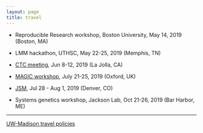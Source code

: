 ```yaml
---
layout: page
title: travel
---
```


<!--
  <a href="http://statgen.ncsu.edu/brcwebsite/summer_institute_ral.php">Summer Institute in Statistical Genetics</a> at NC State in Raleigh, NC (June 8-10, 2005)

  <a href="http://www.complextrait.org/meetings/main.php#ctc2005">4th Annual Meeting of the Complex Trait Consortium</a> in Groningen, the Netherlands (June 27-30, 2005)

  <a href="http://math.bnu.edu.cn/statprob/CSPS-IMS2005/index.html">CSPS/IMS meeting</a> in Beijing, China (July 9-12, 2005)

  <a href="http://www.amstat.org/meetings/jsm/2005/index.cfm">Joint Statistical Meetings</a> in Minneapolis, Minnesota (Aug 7-11, 2005)

  <a href="http://www.jax.org/courses/events/coursedetails.do?id=133">Short course on Complex Trait Analysis</a> at the Jackson Lab in Bar Harbor, Maine (Oct 5-11, 2005)

   <a href="http://bioinf.wehi.edu.au/folders/melanie/genemappers/">5th Australiasian human gene mapping conference</a>, <a href="http://www.mtbuller.com.au">Mt. Buller</a>, Australia (Nov 23-25, 2005)

  <a href="http://www.enar.org/meetings.htm">International
  Biometric Society/ENAR meeting</a>, Tampa, Florida (Mar 26-29, 2006)

  <a href="http://www.complextrait.org/meetings/ctc06.php">Complex Trait Consortium meeting</a> in Chapel Hill,
      North Carolina (May 6-10, 2006)

  <a href="http://www.biostat.washington.edu/sisg06/">Summer Institute in Statistical Genetics</a>, Seattle, Washington (June 26-28, 2006)</li>

  Visiting The Jackson Lab, Bar Harbor, Maine (July 10-12, 2006)</li>

  <a href="http://www.jax.org/courses/events/coursedetails.do?id=341&detail=scope">Complex Trait Analysis</a> short course, <a href="http://www.jax.org">The Jackson Laboratory</a>, Bar Harbor, Maine (Sept 16-22, 2006)</li>

  University of Michigan, Ann Arbor (Oct 19-20, 2006)</li>

  Neuropromise training course in Genetic analysis and
      Bioinformatics, Lund, Sweden (Jan 8-12, 2007)</li>

  Systems Medicine Workshop, NHLBI, Bethesda, MD (Jan 30 - Feb 1,
      2007)</li>

  GCAT Study Section (Feb 5-6, 2007)</li>

  Seminar at Statistics, U Michigan, Ann Arbor (Feb 14-16, 2007)</li>

  Seminar at The Jackson Lab, Bar Harbor (Feb 21-24, 2007)</li>

  Seminar at Statistics, UC Berkeley (Feb 27-Mar 1, 2007)</li>

  Seminar at Human Genetics, UCLA (March 5, 2007)</li>

  Seminar at U Wisconsin, Madison (Mar 21-24, 2007)</li>

  <a href="http://www.arvo.org/EWEB/startpage.aspx?site=AM_2007">ARVO</a> (May 6-10, 2007)</li>

  6th CTC meeting, Braunschweig, Germany (May 26 -29, 2007)</li>

  Cancun, Mexico (May 16-23, 2007)</li>

  GCAT Study Section, Washington, DC (May 31-June 1, 2007)</li>

  Seminar at <a href="http://www.math.niu.edu/">University of
      Northern Illinois</a>, DeKalb, Illinois (Sept 10-11, 2007)

  GCAT Study Section, San Francisco (Oct 3-4, 2007)

  <a href="http://www.genetics.wisc.edu/events.page?act=details&event=26">Genetics Dept retreat</a>, Devil's Head Resort, Merrimac, WI (Oct 5, 2007)

  <a href="http://www.jax.org/courses/2007/complextraits07.html">Complex Trait Analysis short course</a> at <a href="http://www.jax.org">The Jackson Laboratory</a>, Bar Harbor, Maine (Oct 11-17, 2007)

  Seminar at <a href="http://www.stolaf.edu">St Olaf College</a>, <a href="http://www.stolaf.edu/depts/statistics">Department of Statistics</a>, Northfield, Minnesota (Nov 5-6, 2007)

  Seminar at <a href="http://www.biostat.jhsph.edu">Johns Hopkins Biostatistics</a> (Nov 28, 2007)

  Seminar at <a href="http://www.genes.uchicago.edu/">Dept of Human Genetics</a>, <a href="http://www.uchicago.edu">University of Chicago</a> (Dec 5, 2007)

  Ani's defense, Johns Hopkins, Baltimore, MD (Dec 7, 2007)

  GCAT Study Section, Washington, DC (Feb 3-5, 2008)

  <a href="http://galton.uchicago.edu/msrc">First Midwest Statistics Research Colloquium</a>, University of Chicago (Mar 28-29, 2008)

  CTC meeting in Chapel Hill, North Carolina (Mar 14-15, 2008)

  Seminar at Cincinnati Children's Hospital (Apr 24-25, 2008)

  <a href="http://www.birs.ca/birspages.php?task=displayevent&event_id=08w5062">Emerging Statistical Challenges in Genome and Translational Research</a>, Banff, Canada (June 1-6, 2008)

  <a href="http://courses.jax.org/2008/systemgenetics08.html">Systems Genetics course</a> at The Jackson Laboratory, Bar Harbor, Maine (Sep 23-29, 2008)

  <a href="http://www-app.igb.uiuc.edu/bioinformatics/index.html">Midwest Symposium on Bioinformatics and Computational Biology</a>, Oct 4, 2008 (Champaign, IL)

  GCAT Study Section, Oct 6-7, 2008 (San Francisco, CA)

  Groningen and Oxford, Jan 17-24, 2009

  GCAT Study Section, Feb 3-4, 2009 (Washington, DC)

  GCAT Study Section, Jun 4-5, 2009 (Washington, DC)

  GCAT Study Section, Oct 14-15, 2009 (Seattle)

  <a href="http://courses.jax.org/2009/systemgenetics09.html">Systems Genetics course</a> at The Jackson Lab, Oct 19-25, 2009 (Bar Harbor)

  <a href="http://www.genetics.ucla.edu/">Human Genetics</a>, <a href="http://www.ucla.edu">UCLA</a>, Nov 23, 2009

  JAX CGD retreat, Jan 14-16, 2010 (Bar Harbor)

  GCAT Study Section, Feb 2-4, 2010 (Washington, DC)

  Seminar at UNC, Feb 11-13, 2010 (Chapel Hill, NC)

  Seminar at Vanderbilt, Mar 8-9, 2010 (Nashville, TN)

  Seminar at Michigan State, Apr 1-3, 2010 (Lansing, MI)

  <a href="http://www.ctc2010.org/">9th CTC meeting</a>, May 7-10, 2010 (Chicago)

  <a href="http://jay.up.poznan.pl/qtlmas2010/">MAS-QTL Workshop</a> and visit to Worclaw, May 17-18, 2010 (Poland)

  GCAT Study Section, Jun 2-3, 2010 (Chicago)

  <a href="http://www.cidr.jhmi.edu/cac.html">CIDR Access Committee</a>, Sept 7-8, 2010 (Washington, DC)

  <a href="http://courses.jax.org/2010/systemgenetics10.html">Systems Genetics course</a> at The Jackson Lab, Sep 19-25, 2010 (Bar Harbor)

  CGD meeting at The Jackson Lab, Jan 19-21, 2011 (Bar Harbor)

  Seminar in <a href="http://www.mailman.columbia.edu/academic-departments/biostatistics">Biostatistics</a> at <a href="http://www.columbia.edu">Columbia University</a>, Jan 26-28, 2011 (New York, NY)

  <a href="http://www.bio-complexity.com/QUB11/QB_ConfIndex.html">Quantitative Biology and Bioinformatics in Modern Medicine</a>, Feb 7-8, 2011 (Dublin, Ireland)

  <a href="http://cgd.jax.org/events/systemsgeneticsresources.shtml">Systems Genetics Resources Workshop</a>, May 12-13, 2011 (Chapel Hill, NC)

  <a href="http://www.ctc2010.org/">Mouse Genetics meeting</a>, Jun 22-26, 2011 (Washington, DC)

  <a href="http://www.warwick.ac.uk/statsdept/useR-2011/">UseR! Meeting</a>, Aug 16-18, 2011 (Coventry, UK)

  <a href="http://www.rug.nl/informatica/index">Groningen</a>, The Netherlands, Sept 6-11, 2011)

  <a href="http://statistics.gmu.edu/">Statistics</a>, <a href="http://www.gmu.edu">George Mason University</a>, Sept 22-23, 2011 (near Washington, DC)

  <a href="http://courses.jax.org/2011/systems-genetics.html">Systems Genetics course</a> at The Jackson Lab, Oct 2-9, 2011 (Bar Harbor)

  <a href="http://www.biostat.washington.edu/">Department of Biostatistics</a>, <a href="http://www.washington.edu">U Washington, Seattle</a>, Nov 16-18, 2011

  <a href="http://www.cidr.jhmi.edu/cac.html">CIDR Access Committee</a>, Jan 12-13, 2012 (Washington, DC)

  JAX CGD retreat, Jan 20, 2012 (Bar Harbor)

  <a href="http://www.enar.org/meetings.cfm">ENAR 2012 meeting</a>, Apr 1-4, 2012 (Washington, DC)

  <a href="http://www.pasteur.fr/ip/easysite/pasteur/en/research/scientific-departments/developmental-biology/units-and-groups/mouse-functional-genetics/ctc2012">CTC Meeting</a>, June 12-15, 2012 (Paris)

  <a href="http://www.euratrans.eu/">Euratrans</a> meeting, June 3-5, 2012 (Tutzing, Germany)

  CGD Advisory Board, Jackson Lab, Aug 15, 2012 (Bar Harbor)

  <a href="http://courses.jax.org/2012/systems-genetics.html">Systems Genetics course</a> at The Jackson Lab, Oct 28-Nov 4, 2012 (Bar Harbor)

  QTL course, <a href="http://www.icrisat.org">ICRISAT</a>, Dec 3-5, 2012 (Hyderabad, Andhra Pradesh, India)

  JAX CGD retreat, Jan 17, 2013 (North Carolina)

  <a href="http://www.enar.org/meetings.cfm">ENAR</a>, Mar 10-13, 2013 (Orlando, Florida)

  Plant breeding and genetics meeting, <a href="http://www.agronomy.ksu.edu/p.aspx?tabid=223">Kansas State Univ</a>, Apr 2, 2013 (Manhattan, KS)

  <a href="http://mus.well.ox.ac.uk/19genomes/MAGIC-WORKSHOP/">MAGIC workshop</a>, June 12-13, 2013 (Cambridge, UK)

  CGD Advisory Board, Jackson Lab, June 25, 2013 (Bar Harbor)</li>

  <a href="http://courses.jax.org/2013/systems-genetics.html">Systems Genetics course</a> at The Jackson Lab, Sep 8-14, 2013 (Bar Harbor)</li>

  <a href="http://www.cidr.jhmi.edu/cac.html">CIDR Access Committee</a>, Sep 12, 2013 (Washington, DC)</li>

  <a href="http://wssspe.researchcomputing.org.uk/cfp/">Workshop on sustainable software</a>, Nov 17, 2013 (Denver, CO)</li>

  JAX CGD retreat, Jan 21, 2014 (North Carolina)</li>

  <a href="http://www.danforthcenter.org/">Donald Danforth Plant Science Center</a>, Feb 18-20, 2014 (St. Louis)</li>

  <a href="http://enar.org/meetings.cfm">ENAR</a>, Mar 16-19, 2014 (Baltimore)</li>

  <a href="http://www.ctc2014.org/">Complex Trait Community meeting</a>, May 19-22, 2014 (Berlin, Germany)</li>

  <a href="http://user2014.stat.ucla.edu/">2014 UseR conference</a>, June 30 - July 3, 2014 (Los Angeles, CA)</li>

  <a href="http://biovis.net">4th Symposium on Biological Data Visualization</a>, July 11-12, 2014 (Boston, MA)</li>

- [Washington State University](http://www.wsu.edu), Aug 4-7, 2014
  (Pullman, WA)

- [CIDR Access Committee](http://www.cidr.jhmi.edu/about/history.html), Sep 12,
  2014 (Baltimore, MD)

- [Systems Genetics course](http://courses.jax.org/2014/systems-genetics.html),
  The Jackson Lab, Sep 27-Oct 3, 2014 (Bar Harbor, ME)

- Seminar at [Harvard Biostat](http://www.hsph.harvard.edu/biostatistics/),
  Nov 6, 2014 (Boston, MA)

- Reproducible Research hackathon, Dec 8-11, 2014 (Durham, NC)

- Jackson Lab, Jan 6-9, 2015 (Bar Harbor, Maine)

- [AAAS meeting](https://aaas.confex.com/aaas/2015/webprogram/start.html), Feb 12-16, 2015 (San Jose, CA)

- [Genome to Phenome Symposium](http://www.csiro.au/Portals/Events/Queensland/OCE_Genome-phenome.aspx), Mar 25-27, 2015 (Brisbane, Australia)

- [Software Carpentry workshop](http://karawoo.com/2015-04-27-wsu/), Apr 27-28, 2015 (Pullman, WA)

- [CTC meeting](http://www.ohsu.edu/parc/CTC2015), June 8-11, 2015 (Portland, OR)

- [R/Bioconductor conference](http://bioconductor.org/help/course-materials/2015/BioC2015/),
  July 20-22, 2015 (Seattle, WA)

- [JSM 2015](http://www.amstat.org/meetings/jsm/2015/), Aug 8-13, 2015 (Seattle, WA)

- R/qtl workshop at Texas A&amp;M, Sep 1-4, 2015 (College Station, TX)

- [JHU Data Science Hackathon](https://www.regonline.com/builder/site/Default.aspx?EventID=1692764), Sep 21-23, 2015 (Baltimore, MD)

- [Systems Genetics course](https://www.jax.org/education-and-learning/education-calendar/2015/september/short-course-on-systems-genetics),
  The Jackson Lab, Sep 27-Oct 3, 2015 (Bar Harbor, ME)

- Memphis trip to meet with Saunak and Pjotr, Nov 1-5, 2015 (Memphis, TN)

- Alexander Disease project meeting, Nov 14, 2015 (Boston, MA)

- Chicago ASA talk, East Bank Club, 500 N Kingsbury St, Dec 15, 2015 (Chicago, IL)

- [ENAR](http://enar.org/meetings.cfm), Mar 6-9, 2016 (Austin, TX)

- Jackson Lab, Feb 8-11, 2016

- Genentech, Mar 14-16, 2016 (San Francisco, CA)

- Chicago ASA workshop on reproducible research, Apr 1, 2016 (Chicago, IL)

- [Biological Statistics and Computational Biology](https://bscb.cornell.edu/),
  Cornell University, Apr 18, 2016 (Ithaca, NY)

- Albee Messing project meeting, May 12-13, 2016 (Rochester, NY)

- PRDM9 advisory board meeting, May 17-20, 2016 (Bar Harbor, ME)

- [International Conference on Quantitative Genetics](http://www.icqg5.org/)
  June 12-17, 2016 (Madison, WI)

- [UseR! conference](http://user2016.org/), Stanford, June 27-30, 2016
  (Palo Alto, CA)

- [The Allied Genetics Conference](http://www.genetics2016.org/), July
  13-17, 2016 (Orlando, FL)

- [JSM 2016](http://www.amstat.org/meetings/jsm/2016), July 31-Aug 4,
  2016 (Chicago, IL)

- [Queenstown Research Week Genomics (MapNet) Satellite Conference](http://www.queenstownresearchweek.org/),
  Sep 1-2, 2016 (Nelson, New Zealand)

- [Systems Genetics course](https://www.jax.org/education-and-learning/education-calendar/2016/october/short-course-on-systems-genetics)
  The Jackson Lab, Oct 16-22, 2016 (Bar Harbor, ME)

- Meet with Pjotr et al., Nov 7-10, 2016 (Memphis, TN)

- Seminar at NC State, Feb 5-7, 2017 (Raleigh, NC)

- Jackson Lab, Feb 14-17, 2017 (Bar Harbor, ME)

- [Gordon Conference on Quantitative Genetics](https://www.grc.org/programs.aspx?id=12073), Feb 27 - Mar 3, 2017
  (Galveston, TX)

- U Minnesota Plant Breeding Symposium, Mar 23-24, 2017 (St Paul, MN)

- Seminar at [BIDS](https://bids.berkeley.edu/), UC-Berkeley, Apr 5-8, 2017 (Berkeley, CA)

- [OpenVis Conference](https://openvisconf.com), Apr 23-26, 2017 (Boston, MA)

- Albee Messing project meeting, May 18-19, 2017 (Boston, MA)

- [ROpenSci unconference](http://unconf17.ropensci.org/), May 24-27,
  2017 (Los Angeles, CA)

- [CTC meeting](http://www.complextrait.org/ctc2017), June 13-17, 2017 (Memphis, TN)

- Camping, July 3-7, 2017 (Devil's Lake, WI)

- [Reproducible Research course](https://www.biostat.washington.edu/suminst/sisbid2017/modules/BD1703), July 16-20, 2017 (Seattle, WA)

- [Systems Genetics of Neurodegenerative Disease course](http://sgn2017.org/), Aug 24-Sept 1,
  2017 ([Frauenchiemsee, Germany](http://bit.ly/2hxaxD4))

- Seminar in [Bioinformatics](http://bioinformatics.uncc.edu/) at
  [UNC-Charlotte](http://www.uncc.edu), Sep 21-22, 2017 (Charlotte,
  NC)

- [Statfest](http://community.amstat.org/cmis/events/statfest), Emory University, Sep 23, 2017 (Atlanta, GA)

- Data Carpentry Workshop, NBSE Professional Development Conference,
  Sept 28, 2018 (Chicago, IL)

- [John Novembre](https://jnpopgen.org/), U Chicago, Nov 15-17, 2017

- UCSF seminar, Jan 31-Feb 2, 2018 (San Francisco, CA)

- GeneNetwork hackathon, Feb 26-Mar 1, 2018 (Memphis, TN)

- Seminar at Dept of Statistics, Colorado State University, Apr 23,
  2018 (Fort Collins, CO)

- [Population, Evolutionary, & Quantitative Genetics Conference (PEQG)](http://genetics-gsa.org/peqg/2018/),
  May 13-16, 2018 (Madison, WI)

- [Purdue Symposium on Statistics](http://www.stat.purdue.edu/symp2018/schedule/sessions/index.html),
  June 6-8, 2018 (West Lafayette, IN)

- [CTC meeting](http://www.complextrait.org/ctc2018/), June 20-22, 2018 (Glasgow, Scotland)

- Reproducible Research course, [Summer Institute for Big Data](http://www.biostat.washington.edu/suminst/sisbid), July 16-18, 2018 (Seattle, WA)

- Jackson Lab, Oct 14-19, 2018 (Bar Harbor, Maine)

- QTL course, <a href="http://www.icrisat.org">ICRISAT</a>, Dec 3-8, 2018
  (Hyderabad, Andhra Pradesh, India)

- [rstudio::conf](https://www.rstudio.com/conference/), Jan 15-18, 2019 (Austin, Texas)

- [AAAS meeting](http://meetings.aaas.org), Feb 14-18, 2019 (Washington, DC)

- [Chicago R Unconference](https://chirunconf.github.io/), Center for
  [Spatial Data Analysis](https://spatial.uchicago.edu), University of
  Chicago, Mar 9-10, 2019 (Chicago, IL)

- Reproducible Research workshop, [Reproducible Publications at AGILE
  Conferences](http://o2r.info/reproducible-agile/initiative/), April
  1-4, 2019 (Delft, The Netherlands)

-->

- Reproducible Research workshop, Boston University, May 14, 2019
  (Boston, MA)

- LMM hackathon, UTHSC, May 22-25, 2019 (Memphis, TN)

- [CTC meeting](http://ratgenes.org/ctc2019), Jun 8-12, 2019 (La Jolla, CA)

- [MAGIC workshop](http://mtweb.cs.ucl.ac.uk/mus/www/MAGICdiverse/MAGIC_workshop.htm),
  July 21-25, 2019 (Oxford, UK)

- [JSM](https://ww2.amstat.org/meetings/jsm/2019), Jul 28 - Aug 1, 2019 (Denver, CO)

- Systems genetics workshop, Jackson Lab, Oct 21-26, 2019 (Bar Harbor, ME)

---

[UW-Madison travel policies](http://www.bussvc.wisc.edu/acct/policy/ppindex.html)
